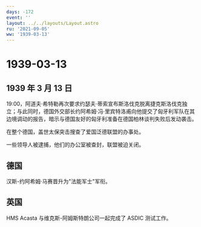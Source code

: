 ```yaml
---
days: -172
event: ''
layout: ../../layouts/Layout.astro
ru: '2021-09-05'
ww: '1939-03-13'
---
```


# 1939-03-13

## 1939 年 3 月 13 日

19:00，阿道夫·希特勒再次要求约瑟夫·蒂索宣布斯洛伐克脱离捷克斯洛伐克独立；与此同时，德国外交部长约阿希姆·冯·里宾特洛甫向他提交了匈牙利军队在其边境调动的报告，暗示与德国友好的匈牙利准备在德国柏林谈判失败后发动袭击。

在整个德国，盖世太保突击搜查了爱国泛德联盟的办事处。

一些领导人被逮捕，他们的办公室被查封，联盟被迫关闭。

## 德国

汉斯-约阿希姆·马赛晋升为"法能军士"军衔。

## 英国

HMS Acasta 与维克斯-阿姆斯特朗公司一起完成了 ASDIC 测试工作。
